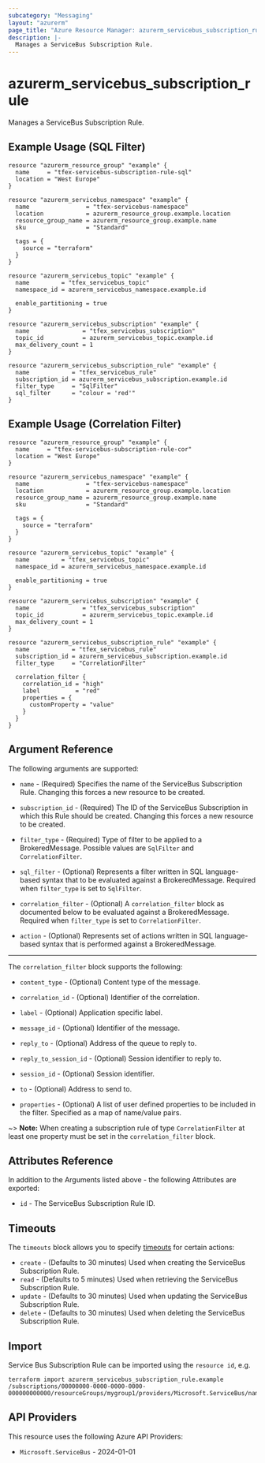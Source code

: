 ```yaml
---
subcategory: "Messaging"
layout: "azurerm"
page_title: "Azure Resource Manager: azurerm_servicebus_subscription_rule"
description: |-
  Manages a ServiceBus Subscription Rule.
---
```


# azurerm_servicebus_subscription_rule

Manages a ServiceBus Subscription Rule.

## Example Usage (SQL Filter)

```hcl
resource "azurerm_resource_group" "example" {
  name     = "tfex-servicebus-subscription-rule-sql"
  location = "West Europe"
}

resource "azurerm_servicebus_namespace" "example" {
  name                = "tfex-servicebus-namespace"
  location            = azurerm_resource_group.example.location
  resource_group_name = azurerm_resource_group.example.name
  sku                 = "Standard"

  tags = {
    source = "terraform"
  }
}

resource "azurerm_servicebus_topic" "example" {
  name         = "tfex_servicebus_topic"
  namespace_id = azurerm_servicebus_namespace.example.id

  enable_partitioning = true
}

resource "azurerm_servicebus_subscription" "example" {
  name               = "tfex_servicebus_subscription"
  topic_id           = azurerm_servicebus_topic.example.id
  max_delivery_count = 1
}

resource "azurerm_servicebus_subscription_rule" "example" {
  name            = "tfex_servicebus_rule"
  subscription_id = azurerm_servicebus_subscription.example.id
  filter_type     = "SqlFilter"
  sql_filter      = "colour = 'red'"
}
```

## Example Usage (Correlation Filter)

```hcl
resource "azurerm_resource_group" "example" {
  name     = "tfex-servicebus-subscription-rule-cor"
  location = "West Europe"
}

resource "azurerm_servicebus_namespace" "example" {
  name                = "tfex-servicebus-namespace"
  location            = azurerm_resource_group.example.location
  resource_group_name = azurerm_resource_group.example.name
  sku                 = "Standard"

  tags = {
    source = "terraform"
  }
}

resource "azurerm_servicebus_topic" "example" {
  name         = "tfex_servicebus_topic"
  namespace_id = azurerm_servicebus_namespace.example.id

  enable_partitioning = true
}

resource "azurerm_servicebus_subscription" "example" {
  name               = "tfex_servicebus_subscription"
  topic_id           = azurerm_servicebus_topic.example.id
  max_delivery_count = 1
}

resource "azurerm_servicebus_subscription_rule" "example" {
  name            = "tfex_servicebus_rule"
  subscription_id = azurerm_servicebus_subscription.example.id
  filter_type     = "CorrelationFilter"

  correlation_filter {
    correlation_id = "high"
    label          = "red"
    properties = {
      customProperty = "value"
    }
  }
}
```

## Argument Reference

The following arguments are supported:

* `name` - (Required) Specifies the name of the ServiceBus Subscription Rule. Changing this forces a new resource to be created.

* `subscription_id` - (Required) The ID of the ServiceBus Subscription in which this Rule should be created. Changing this forces a new resource to be created.

* `filter_type` - (Required) Type of filter to be applied to a BrokeredMessage. Possible values are `SqlFilter` and `CorrelationFilter`.

* `sql_filter` - (Optional) Represents a filter written in SQL language-based syntax that to be evaluated against a BrokeredMessage. Required when `filter_type` is set to `SqlFilter`.

* `correlation_filter` - (Optional) A `correlation_filter` block as documented below to be evaluated against a BrokeredMessage. Required when `filter_type` is set to `CorrelationFilter`.

* `action` - (Optional) Represents set of actions written in SQL language-based syntax that is performed against a BrokeredMessage.

---

The `correlation_filter` block supports the following:

* `content_type` - (Optional) Content type of the message.

* `correlation_id` - (Optional) Identifier of the correlation.

* `label` - (Optional) Application specific label.

* `message_id` - (Optional) Identifier of the message.

* `reply_to` - (Optional) Address of the queue to reply to.

* `reply_to_session_id` - (Optional) Session identifier to reply to.

* `session_id` - (Optional) Session identifier.

* `to` - (Optional) Address to send to.

* `properties` - (Optional) A list of user defined properties to be included in the filter. Specified as a map of name/value pairs.

~> **Note:** When creating a subscription rule of type `CorrelationFilter` at least one property must be set in the `correlation_filter` block.

## Attributes Reference

In addition to the Arguments listed above - the following Attributes are exported:

* `id` - The ServiceBus Subscription Rule ID.

## Timeouts

The `timeouts` block allows you to specify [timeouts](https://www.terraform.io/language/resources/syntax#operation-timeouts) for certain actions:

* `create` - (Defaults to 30 minutes) Used when creating the ServiceBus Subscription Rule.
* `read` - (Defaults to 5 minutes) Used when retrieving the ServiceBus Subscription Rule.
* `update` - (Defaults to 30 minutes) Used when updating the ServiceBus Subscription Rule.
* `delete` - (Defaults to 30 minutes) Used when deleting the ServiceBus Subscription Rule.

## Import

Service Bus Subscription Rule can be imported using the `resource id`, e.g.

```shell
terraform import azurerm_servicebus_subscription_rule.example /subscriptions/00000000-0000-0000-0000-000000000000/resourceGroups/mygroup1/providers/Microsoft.ServiceBus/namespaces/sbns1/topics/sntopic1/subscriptions/sbsub1/rules/sbrule1
```

## API Providers
<!-- This section is generated, changes will be overwritten -->
This resource uses the following Azure API Providers:

* `Microsoft.ServiceBus` - 2024-01-01
